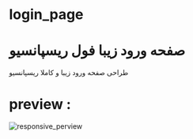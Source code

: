 
# login_page
# صفحه ورود زیبا فول ریسپانسیو
طراحی صفحه ورود زیبا و کاملا ریسپانسیو 
# preview : 
![responsive_perview](https://user-images.githubusercontent.com/71524940/123542620-7998e580-d6ff-11eb-9904-add08be667dd.jpg)

